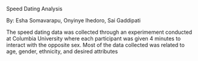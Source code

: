 Speed Dating Analysis

By: Esha Somavarapu, Onyinye Ihedoro, Sai Gaddipati

The speed dating data was collected through an experimement conducted at Columbia University where each participant was given 4 minutes to interact with the opposite sex. Most of the data collected was related to age, gender, ethnicity, and desired attributes 
